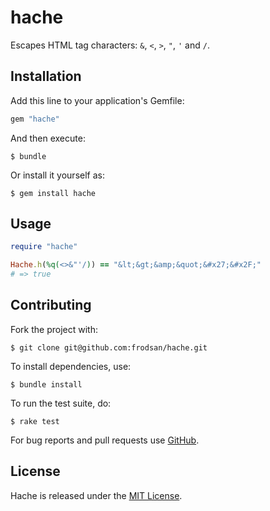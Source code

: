 hache
=====

Escapes HTML tag characters: `&`, `<`, `>`, `"`, `'` and `/`.

Installation
------------

Add this line to your application's Gemfile:

```ruby
gem "hache"
```

And then execute:

```
$ bundle
```

Or install it yourself as:

```
$ gem install hache
```

Usage
-----

```ruby
require "hache"

Hache.h(%q(<>&"'/)) == "&lt;&gt;&amp;&quot;&#x27;&#x2F;"
# => true
```

Contributing
------------

Fork the project with:

```
$ git clone git@github.com:frodsan/hache.git
```

To install dependencies, use:

```
$ bundle install
```

To run the test suite, do:

```
$ rake test
```

For bug reports and pull requests use [GitHub][issues].

License
-------

Hache is released under the [MIT License][mit].

[mit]: http://www.opensource.org/licenses/MIT
[issues]: https://github.com/frodsan/hache/issues
